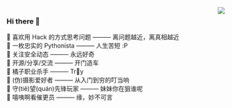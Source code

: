 <img align="right" src="https://github-readme-stats.vercel.app/api?username=Macr0phag3&show_icons=true&theme=radical&hide_title=true" />

### Hi there 👋

🍭 喜欢用 Hack 的方式思考问题 ——— 离问题越近，离真相越近<br>
🍭 一枚忠实的 Pythonista ——— 人生苦短 :P<br>
🍭 关注安全动态 ——— 永远好奇<br>
🍭 开源/分享/交流 ——— 开门造车<br>
🍭 橘子职业杀手 ——— Tr🍊y<br>
🍭 (伪)摄影爱好者 ——— 从入门到穷的叮当响<br>
🍭 守(tiě)望(quán)先锋玩家 ——— 妹妹你在狙谁呢<br>
🍭 嘻咦啊看催更员 ——— 缘，妙不可言<br>

<!-- <img align="left" src="https://github-readme-stats.vercel.app/api/top-langs/?username=Macr0phag3&layout=compact&hide=css,html" /> -->
